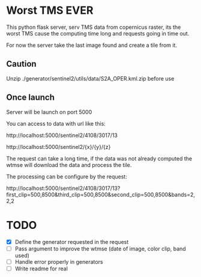 # Worst TMS EVER

This python flask server, serv TMS data from copernicus raster, its the worst TMS cause the computing time long and requests going in time out.

For now the server take the last image found and create a tile from it.


## Caution

Unzip ./generator/sentinel2/utils/data/S2A_OPER.kml.zip before use

## Once launch

Server will be launch on port 5000

You can access to data with url like this:

http://localhost:5000/sentinel2/4108/3017/13

http://localhost:5000/sentinel2/{x}/{y}/{z}

The request can take a long time, if the data was not already computed the wtmse will download the data and process the tile.

The processing can be configure by the request:

http://localhost:5000/sentinel2/4108/3017/13?first_clip=500,8500&third_clip=500,8500&second_clip=500,8500&bands=2,2,2

# TODO

- [x] Define the generator requested in the request
- [ ] Pass argument to improve the wtmse (date of image, color clip, band used)
- [ ] Handle error properly in generators
- [ ] Write readme for real